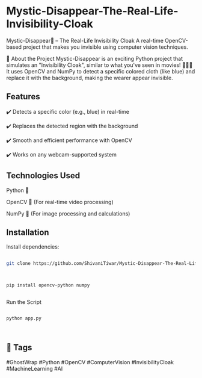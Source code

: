# Mystic-Disappear-The-Real-Life-Invisibility-Cloak

 Mystic-Disappear👻 – The Real-Life Invisibility Cloak
A real-time OpenCV-based project that makes you invisible using computer vision techniques.

🔮 About the Project
 Mystic-Disappear is an exciting Python project that simulates an "Invisibility Cloak", similar to what you've seen in movies! 🧙‍♂️✨
It uses OpenCV and NumPy to detect a specific colored cloth (like blue) and replace it with the background, making the wearer appear invisible.


## Features

✔️ Detects a specific color (e.g., blue) in real-time

✔️ Replaces the detected region with the background

✔️ Smooth and efficient performance with OpenCV

✔️ Works on any webcam-supported system
##  Technologies Used

Python 🐍

OpenCV 🎥 (For real-time video processing)

NumPy 🔢 (For image processing and calculations)
## Installation


Install dependencies:

```bash
  
git clone https://github.com/ShivaniTiwar/Mystic-Disappear-The-Real-Life-Invisibility-Cloak
  

```
```bash

pip install opencv-python numpy



```

Run the Script

```bash

python app.py




```
## 📌 Tags 



#GhostWrap 
#Python 
#OpenCV 
#ComputerVision 
#InvisibilityCloak 
#MachineLearning
#AI

